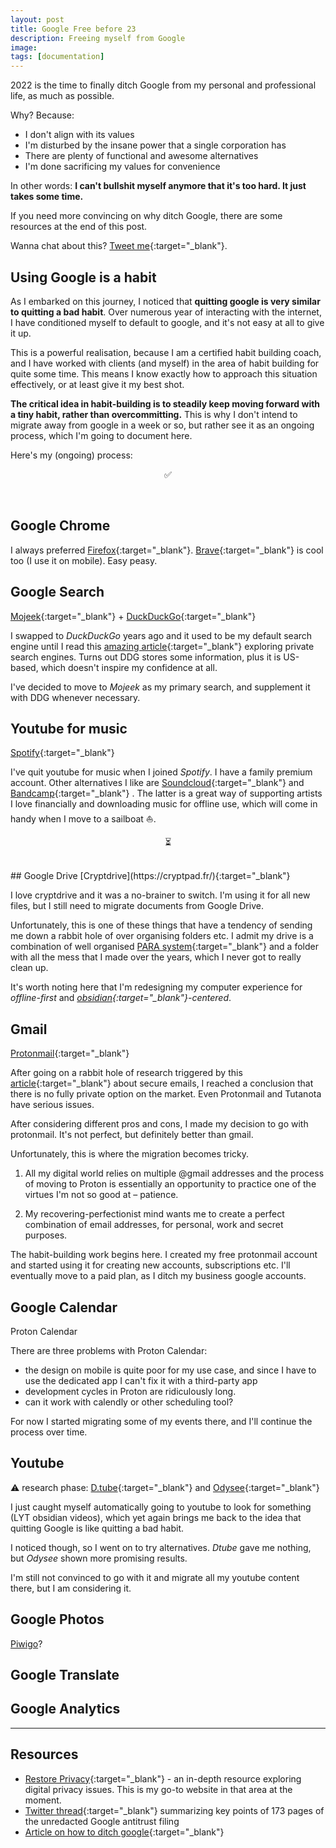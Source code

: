 ```yaml
---
layout: post
title: Google Free before 23
description: Freeing myself from Google
image: 
tags: [documentation]
---
```


2022 is the time to finally ditch Google from my personal and professional life, as much as possible.

Why? Because:
- I don't align with its values
- I'm disturbed by the insane power that a single corporation has
- There are plenty of functional and awesome alternatives
- I'm done sacrificing my values for convenience

In other words: **I can't bullshit myself anymore that it's too hard. It just takes some time.**

If you need more convincing on why ditch Google, there are some resources at the end of this post.

Wanna chat about this? [Tweet me](https://twitter.com/michalkorzonek){:target="_blank"}.

## Using Google is a habit

As I embarked on this journey, I noticed that **quitting google is very similar to quitting a bad habit**. Over numerous year of interacting with the internet, I have conditioned myself to default to google, and it's not easy at all to give it up.

This is a powerful realisation, because I am a certified habit building coach, and I have worked with clients (and myself) in the area of habit building for quite some time. This means I know exactly how to approach this situation effectively, or at least give it my best shot.

**The critical idea in habit-building is to steadily keep moving forward with a tiny habit, rather than overcommitting.** This is why I don't intend to migrate away from google in a week or so, but rather see it as an ongoing process, which I'm going to document here. 

Here's my (ongoing) process:

<p align="center">✅</p><br>

## Google Chrome
I always preferred [Firefox](https://www.mozilla.org/en-GB/firefox/new/){:target="_blank"}. [Brave](https://brave.com/){:target="_blank"} is cool too (I use it on mobile). Easy peasy.

## Google Search
[Mojeek](https://www.mojeek.com/){:target="_blank"} + [DuckDuckGo](https://duckduckgo.com/){:target="_blank"}

I swapped to *DuckDuckGo* years ago and it used to be my default search engine until I read this [amazing article](https://restoreprivacy.com/private-search-engine/){:target="_blank"} exploring private search engines. Turns out DDG stores some information, plus it is US-based, which doesn't inspire my confidence at all.

I've decided to move to *Mojeek* as my primary search, and supplement it with DDG whenever necessary.

## Youtube for music
[Spotify](http://spotify.com/){:target="_blank"}

I've quit youtube for music when I joined *Spotify*. I have a family premium account. Other alternatives I like are [Soundcloud](https://soundcloud.com){:target="_blank"} and [Bandcamp](https://bandcamp.com/){:target="_blank"} . The latter is a great way of supporting artists I love financially and downloading music for offline use, which will come in handy when I move to a sailboat ⛵️.

<p align="center">⏳</p><br>
## Google Drive
[Cryptdrive](https://cryptpad.fr/){:target="_blank"}

I love cryptdrive and it was a no-brainer to switch. I'm using it for all new files, but I still need to migrate documents from Google Drive.

Unfortunately, this is one of these things that have a tendency of sending me down a rabbit hole of over organising folders etc. I admit my drive is a combination of well organised [PARA system](https://fortelabs.co/blog/para/){:target="_blank"} and a folder with all the mess that I made over the years, which I never got to really clean up.

It's worth noting here that I'm redesigning my computer experience for *offline-first* and *[obsidian](https://obsidian.md/){:target="_blank"}-centered*. 

## Gmail
[Protonmail](https://protonmail.com/){:target="_blank"}

After going on a rabbit hole of research triggered by this [article](https://restoreprivacy.com/email/secure/){:target="_blank"}  about secure emails, I reached a conclusion that there is no fully private option on the market. Even Protonmail and Tutanota have serious issues.

After considering different pros and cons, I made my decision to go with protonmail. It's not perfect, but definitely better than gmail.

Unfortunately, this is where the migration becomes tricky.

1) All my digital world relies on multiple @gmail addresses and the process of moving to Proton is essentially an opportunity to practice one of the virtues I'm not so good at – patience.

2) My recovering-perfectionist mind wants me to create a perfect combination of email addresses, for personal, work and secret purposes.

The habit-building work begins here. I created my free protonmail account and started using it for creating new accounts, subscriptions etc. I'll eventually move to a paid plan, as I ditch my business google accounts.

## Google Calendar
Proton Calendar

There are three problems with Proton Calendar:

- the design on mobile is quite poor for my use case, and since I have to use the dedicated app I can't fix it with a third-party app
- development cycles in Proton are ridiculously long.
- can it work with calendly or other scheduling tool?

For now I started migrating some of my events there, and I'll continue the process over time.

## Youtube
⚠️ research phase: [D.tube](https://d.tube/){:target="_blank"} and [Odysee](https://odysee.com/){:target="_blank"}

I just caught myself automatically going to youtube to look for something (LYT obsidian videos), which yet again brings me back to the idea that quitting Google is like quitting a bad habit.

I noticed though, so I went on to try alternatives. *Dtube* gave me nothing, but *Odysee* shown more promising results.

I'm still not convinced to go with it and migrate all my youtube content there, but I am considering it.

## Google Photos
[Piwigo](https://www.piwigo.org/)?

## Google Translate


## Google Analytics
 
<hr>

## Resources
- [Restore Privacy](https://restoreprivacy.com/){:target="_blank"} - an in-depth resource exploring digital privacy issues. This is my go-to website in that area at the moment.
- [Twitter thread](https://twitter.com/fasterthanlime/status/1452053938195341314){:target="_blank"} summarizing key points of 173 pages of the unredacted Google antitrust filing
- [Article on how to ditch google](https://koshinan.com/how-to-completely-ditch-google/){:target="_blank"}
